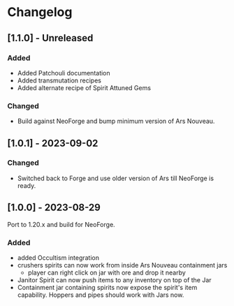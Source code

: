 # Changelog

## [1.1.0] - Unreleased

### Added

- Added Patchouli documentation
- Added transmutation recipes
- Added alternate recipe of Spirit Attuned Gems

### Changed

- Build against NeoForge and bump minimum version of Ars Nouveau.

## [1.0.1] - 2023-09-02

### Changed

- Switched back to Forge and use older version of Ars till NeoForge is ready.

## [1.0.0] - 2023-08-29

Port to 1.20.x and build for NeoForge.

### Added

- added Occultism integration
- crushers spirits can now work from inside Ars Nouveau containment jars
  - player can right click on jar with ore and drop it nearby
- Janitor Spirit can now push items to any inventory on top of the Jar
- Containment jar containing spirits now expose the spirit's item capability. Hoppers and pipes should work with Jars
  now.